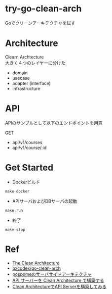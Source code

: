 # try-go-clean-arch

Goでクリーンアーキテクチャを試す

# Architecture
Clearn Archtecture \
大きく４つのレイヤーに分けた


- domain
- usecase
- adapter (interface)
- infrastructure

# API

APIのサンプルとして以下のエンドポイントを用意

GET
- api/v1/courses
- api/v1/course/:id

# Get Started

- Dockerビルド

```=sh
make docker
```

- APIサーバおよびDBサーバの起動

```=sh
make run
```

- 終了

```=sh
make stop
```

# Ref

- [The Clean Architecture](https://blog.cleancoder.com/uncle-bob/2012/08/13/the-clean-architecture.html)
- [bxcodex/go-clean-arch](https://github.com/bxcodec/go-clean-arch)
- [pospomeのサーバサイドアーキテクチャ](https://booth.pm/ja/items/1045782)
- [API サーバーを Clean Architecture で構築する](https://tech-blog.optim.co.jp/entry/2019/01/29/173000)
- [Clean ArchitectureでAPI Serverを構築してみる](https://qiita.com/hirotakan/items/698c1f5773a3cca6193e)